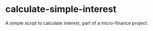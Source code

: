 # calculate-simple-interest
A simple script to calculate interest, part of a micro-finance project.
